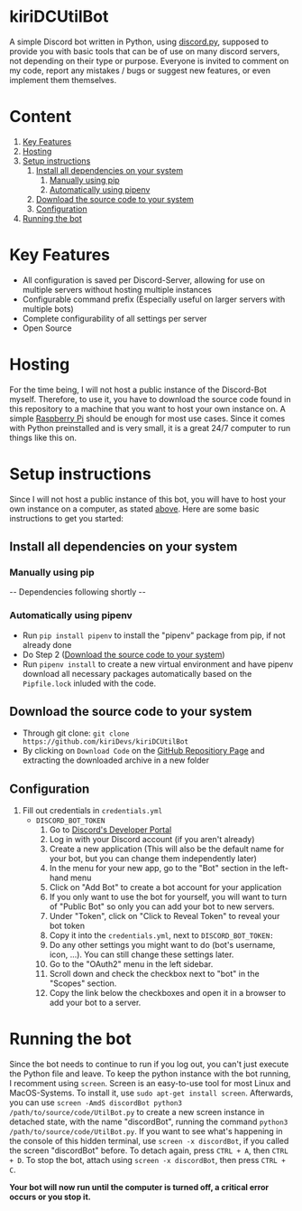 # kiriDCUtilBot
A simple Discord bot written in Python, using [discord.py](https://discordpy.readthedocs.io), supposed to provide you
with basic tools that can be of use on many discord servers, not depending on their type or purpose. Everyone is invited
to comment on my code, report any mistakes / bugs or suggest new features, or even implement them themselves.



# Content
1. [Key Features](#key-features)
2. [Hosting](#hosting)
3. [Setup instructions](#setup-instructions)
    1. [Install all dependencies on your system](#install-all-dependencies-on-your-system)
        1. [Manually using pip](#manually-using-pip)
        2. [Automatically using pipenv](#automatically-using-pipenv)
    2. [Download the source code to your system](#download-the-source-code-to-your-system)
    3. [Configuration](#configuration)
4. [Running the bot](#running-the-bot)



# Key Features
- All configuration is saved per Discord-Server, allowing for use on multiple servers without hosting multiple instances
- Configurable command prefix (Especially useful on larger servers with multiple bots)
- Complete configurability of all settings per server 
- Open Source



# Hosting
For the time being, I will not host a public instance of the Discord-Bot myself. Therefore, to use it, you have to 
download the source code found in this repository to a machine that you want to host your own instance on. A simple
[Raspberry Pi](https://raspberrypi.org) should be enough for most use cases. Since it comes with Python preinstalled and
is very small, it is a great 24/7 computer to run things like this on.



# Setup instructions
Since I will not host a public instance of this bot, you will have to host your own instance on a computer, as stated
[above](#hosting). Here are some basic instructions to get you started:

## Install all dependencies on your system
### Manually using pip
-- Dependencies following shortly --

### Automatically using pipenv
- Run `pip install pipenv` to install the "pipenv" package from pip, if not already done
- Do Step 2 ([Download the source code to your system](#download-the-source-code-to-your-system))
- Run `pipenv install` to create a new virtual environment and have pipenv download all necessary packages automatically
  based on the `Pipfile.lock` inluded with the code.


## Download the source code to your system
- Through git clone: `git clone https://github.com/kiriDevs/kiriDCUtilBot`
- By clicking on `Download Code` on the [GitHub Repositiory Page](https://github.com/kiriDevs/kiriDCUtilBot) and
  extracting the downloaded archive in a new folder
   
  
## Configuration
1. Fill out credentials in `credentials.yml`
    - `DISCORD_BOT_TOKEN`
        1. Go to [Discord's Developer Portal](https://discord.com/developers)
        2. Log in with your Discord account (if you aren't already)
        3. Create a new application (This will also be the default name for your bot, but you can change them
           independently later)
        4. In the menu for your new app, go to the "Bot" section in the left-hand menu
        5. Click on "Add Bot" to create a bot account for your application
        6. If you only want to use the bot for yourself, you will want to turn of "Public Bot" so only you can add
           your bot to new servers.
        7. Under "Token", click on "Click to Reveal Token" to reveal your bot token
        8. Copy it into the `credentials.yml`, next to `DISCORD_BOT_TOKEN: `
        9. Do any other settings you might want to do (bot's username, icon, ...). You can still change these
           settings later.
        10. Go to the "OAuth2" menu in the left sidebar.
        11. Scroll down and check the checkbox next to "bot" in the "Scopes" section.
        12. Copy the link below the checkboxes and open it in a browser to add your bot to a server.

# Running the bot
Since the bot needs to continue to run if you log out, you can't just execute the Python file and leave. To keep the
python instance with the bot running, I recomment using `screen`. Screen is an easy-to-use tool for most Linux and
MacOS-Systems. To install it, use `sudo apt-get install screen`. Afterwards, you can use
`screen -AmdS discordBot python3 /path/to/source/code/UtilBot.py` to create a new screen instance in detached state,
with the name "discordBot", running the command `python3 /path/to/source/code/UtilBot.py`. If you want to see what's
happening in the console of this hidden terminal, use `screen -x discordBot`, if you called the screen "discordBot"
before. To detach again, press `CTRL + A`, then `CTRL + D`. To stop the bot, attach using `screen -x discordBot`, then
press `CTRL + C`.

**Your bot will now run until the computer is turned off, a critical error occurs or you stop it.**
